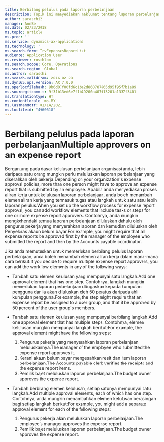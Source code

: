 ```yaml
---
title: Berbilang pelulus pada laporan perbelanjaan
description: Topik ini menyediakan maklumat tentang laporan perbelanjaan yang memerlukan kelulusan oleh berbilang orang.
author: saraschi2
manager: AnnBe
ms.date: 02/23/2018
ms.topic: article
ms.prod: ''
ms.service: dynamics-ax-applications
ms.technology: ''
ms.search.form: TrvExpensesReportList
audience: Application User
ms.reviewer: roschlom
ms.search.scope: Core, Operations
ms.search.region: Global
ms.author: saraschi
ms.search.validFrom: 2016-02-28
ms.dyn365.ops.version: AX 7.0.0
ms.openlocfilehash: 9b6d07f00fd6c1ba2d860787665d95f95f7b1a89
ms.sourcegitcommit: 9f31b33ed6e7f1b49200a407913201a1337f3401
ms.translationtype: HT
ms.contentlocale: ms-MY
ms.lasthandoff: 01/14/2021
ms.locfileid: "4960618"
---
```

# <a name="multiple-approvers-on-an-expense-report"></a><span data-ttu-id="c1299-103">Berbilang pelulus pada laporan perbelanjaan</span><span class="sxs-lookup"><span data-stu-id="c1299-103">Multiple approvers on an expense report</span></span>

<span data-ttu-id="c1299-104">Bergantung pada dasar kelulusan perbelanjaan organisasi anda, lebih daripada satu orang mungkin perlu meluluskan laporan perbelanjaan yang diserahkan oleh pekerja.</span><span class="sxs-lookup"><span data-stu-id="c1299-104">Depending on your organization's expense approval policies, more than one person might have to approve an expense report that is submitted by an employee.</span></span> <span data-ttu-id="c1299-105">Apabila anda menyediakan proses aliran kerja untuk kelulusan laporan perbelanjaan, anda boleh menambah elemen aliran kerja yang termasuk tugas atau langkah untuk satu atau lebih laporan pelulus.</span><span class="sxs-lookup"><span data-stu-id="c1299-105">When you set up the workflow process for expense report approval, you can add workflow elements that include tasks or steps for one or more expense report approvers.</span></span> <span data-ttu-id="c1299-106">Contohnya, anda mungkin mengkehendaki semua laporan perbelanjaan diluluskan dahulu oleh pengurus pekerja yang menyerahkan laporan dan kemudian diluluskan oleh Penyelaras akaun belum bayar.</span><span class="sxs-lookup"><span data-stu-id="c1299-106">For example, you might require that all expense reports be approved first by the manager of the employee who submitted the report and then by the Accounts payable coordinator.</span></span>

<span data-ttu-id="c1299-107">Jika anda memutuskan untuk memerlukan berbilang pelulus laporan perbelanjaan, anda boleh menambah elemen aliran kerja dalam mana-mana cara berikut:</span><span class="sxs-lookup"><span data-stu-id="c1299-107">If you decide to require multiple expense report approvers, you can add the workflow elements in any of the following ways:</span></span>

- <span data-ttu-id="c1299-108">Tambah satu elemen kelulusan yang mempunyai satu langkah.</span><span class="sxs-lookup"><span data-stu-id="c1299-108">Add one approval element that has one step.</span></span> <span data-ttu-id="c1299-109">Contohnya, langkah mungkin memerlukan laporan perbelanjaan ditugaskan kepada kumpulan pengguna dan ia akan diluluskan oleh 50 peratus daripada ahli kumpulan pengguna.</span><span class="sxs-lookup"><span data-stu-id="c1299-109">For example, the step might require that an expense report be assigned to a user group, and that it be approved by 50 percent of the user group's members.</span></span>
- <span data-ttu-id="c1299-110">Tambah satu elemen kelulusan yang mempunyai berbilang langkah.</span><span class="sxs-lookup"><span data-stu-id="c1299-110">Add one approval element that has multiple steps.</span></span> <span data-ttu-id="c1299-111">Contohnya, elemen kelulusan mungkin mempunyai langkah berikut:</span><span class="sxs-lookup"><span data-stu-id="c1299-111">For example, the approval element might have the following steps:</span></span>

    1. <span data-ttu-id="c1299-112">Pengurus pekerja yang menyerahkan laporan perbelanjaan meluluskannya.</span><span class="sxs-lookup"><span data-stu-id="c1299-112">The manager of the employee who submitted the expense report approves it.</span></span>
    2. <span data-ttu-id="c1299-113">Kerani akaun belum bayar mengesahkan resit dan item laporan perbelanjaan.</span><span class="sxs-lookup"><span data-stu-id="c1299-113">The Accounts payable clerk verifies the receipts and the expense report items.</span></span>
    3. <span data-ttu-id="c1299-114">Pemilik bajet meluluskan laporan perbelanjaan.</span><span class="sxs-lookup"><span data-stu-id="c1299-114">The budget owner approves the expense report.</span></span>

- <span data-ttu-id="c1299-115">Tambah berbilang elemen kelulusan, setiap satunya mempunyai satu langkah.</span><span class="sxs-lookup"><span data-stu-id="c1299-115">Add multiple approval elements, each of which has one step.</span></span> <span data-ttu-id="c1299-116">Contohnya, anda mungkin menambahkan elemen kelulusan berasingan bagi setiap langkah berikut:</span><span class="sxs-lookup"><span data-stu-id="c1299-116">For example, you might add a separate approval element for each of the following steps:</span></span>

    1. <span data-ttu-id="c1299-117">Pengurus pekerja akan meluluskan laporan perbelanjaan.</span><span class="sxs-lookup"><span data-stu-id="c1299-117">The employee's manager approves the expense report.</span></span>
    2. <span data-ttu-id="c1299-118">Pemilik bajet meluluskan laporan perbelanjaan.</span><span class="sxs-lookup"><span data-stu-id="c1299-118">The budget owner approves the expense report.</span></span>
